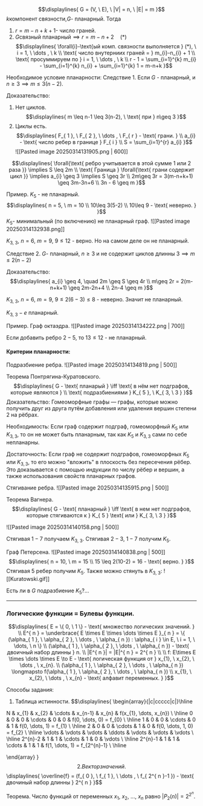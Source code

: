 $$\displaylines{
G = (V, \  E), \  |V| = n, \   |E| = m
}$$
${\displaystyle k}$компонент связности,${\displaystyle G}$- планарный.
Тогда 
1) ${\displaystyle r = m-n+k+1}$- число граней.
2) ${\displaystyle G}$связный планарный${\displaystyle \implies r = m - n + 2 \quad (*)}$
$$\displaylines{
\forall{i}-\text{ый комп. связности выполняется } (*), \  i = 1, \  \dots , \  k \\
\text{ число внутерниих граней =  } m_{i}-n_{i} + 1 \\
\text{ просуммируем по } i = 1, \  \dots , \  k \\
r - 1 = \sum_{i=1}^{k} m_{i} - \sum_{i=1}^{k} n_{i} + \sum_{i=1}^{k} 1 = m-n+k
}$$

Необходимое условие планарности:
Следствие 1. Если ${\displaystyle G}$ - планарный, и ${\displaystyle n \geq 3 \implies m \leq 3(n-2)}$.

Доказательство:
1. Нет циклов.
$$\displaylines{
m \leq n-1 \leq 3(n-2), \  \text{ при } n\geq 3
}$$
2. Циклы есть.
$$\displaylines{
F_{ 1 }, \  F_{ 2 }, \  \dots , \  F_{ r } - \text{ грани. } \\
a_{i} - \text{ число ребер в границе } F_{ i } \\
S = \sum_{i=1}^{r}  a_{i} 
}$$
![[Pasted image 20250314131905.png | 600]]

$$\displaylines{
\forall{\text{ ребро учитывается в этой сумме 1 или 2 раза }}  \implies  S \leq 2m \\
\text{ Граница } \forall{\text{ грани содержит цикл }} \implies  a_{i} \geq 3 \implies  S \geq 3r \\
2m\geq 3r = 3(m-n+k+1) \geq 3m-3n+6 \\
3n - 6 \geq m
}$$

Пример. ${\displaystyle K_{ 5 }}$ - не планарный.
$$\displaylines{
n = 5, \  m = 10 \\
10\leq 3(5-2) \\
10\leq 9 - \text{ неверно. }
}$$
${\displaystyle K_{ 5 }}$- минимальный (по включению) не планарный граф.
![[Pasted image 20250314132938.png]]

${\displaystyle K_{ 3, \ 3 }, \ n = 6, \ m = 9, \ 9 \leq12 }$ - верно. Но на самом деле он не планарный.

Следствие 2.
${\displaystyle G}$- планарный, ${\displaystyle n\geq3}$ и не содержит циклов длинны ${\displaystyle 3 \implies m \leq 2(n-2)}$

Доказательство:
$$\displaylines{
a_{i} \geq 4, \quad 2m \geq  S \geq  4r \\
m\geq  2r = 2(m-n+k+1) \geq  2m-2n+4 \\
2n-4 \geq m
}$$

${\displaystyle K_{ 3, \ 3 }, \ n = 6, \ m = 9, \ 9\leq 2(6-3) \leq8 }$ - неверно. Значит не планарный.

${\displaystyle K_{ 3, \ 3 } - e}$ планарный.

Пример. Граф октаэдра.
![[Pasted image 20250314134222.png | 700]]

Если добавить ребро ${\displaystyle 2-5}$, то ${\displaystyle 13 \leq 12}$ - не планарный.

#### Критерии планарности:
Подразбиение ребра.
![[Pasted image 20250314134819.png | 500]]

Теорема Понтрягина-Куратовского.
$$\displaylines{
G - \text{ планарый } \iff \text{ в нём нет подграфов, которые являются } \\
\text{ подразбиениями } K_{ 5 }, \  K_{ 3, \  3 }
}$$
Доказательство:
Гомеоморфные графы — графы, которые можно получить друг из друга путём добавления или удаления вершин степени 2 на рёбрах.

Необходимость:
Если граф содержит подграф, гомеоморфный $K_5$ или $K_{3,3}$, то он не может быть планарным, так как $K_5$ и $K_{3,3}$ сами по себе непланарны.

Достаточность:
Если граф не содержит подграфов, гомеоморфных $K_5$ или $K_{3,3}$, то его можно "вложить" в плоскость без пересечения рёбер. Это доказывается с помощью индукции по числу рёбер и вершин, а также использования свойств планарных графов.

Стягивание ребра.
![[Pasted image 20250314135915.png | 500]]

Теорема Вагнера.
$$\displaylines{
G - \text{ планарный } \iff \text{ в нем нет подграфов, которые стягиваются к } K_{ 5 } \text{ или } K_{ 3, \  3 }
}$$

![[Pasted image 20250314140158.png | 500]]

Стягивая ${\displaystyle 1-7}$ получаем ${\displaystyle K_{ 3, \ 3 }}$. Стягивая ${\displaystyle 2-3, \ 1-7}$ получим ${\displaystyle K_{ 5 }}$.

Граф Петерсена.
![[Pasted image 20250314140838.png | 500]]
$$\displaylines{
n = 10, \   m = 15 \\
15 \leq 2(10-2) = 16 - \text{ верно. }
}$$
Стягивая 5 ребер получим ${\displaystyle K_{ 5 }}$.
Также можно стянуть в ${\displaystyle K_{ 3, \ 3 }}$:
![[Kuratowski.gif]]

Есть ли в ${\displaystyle G}$ подразбиение ${\displaystyle K_{ 5 }}$?...

---
### Логические функции = Булевы функции.
$$\displaylines{
E = \{ 0, \  1 \} - \text{ множество логических значений. } \\
E^{ n } = \underbrace{ E \times E \times  \dots \times E }_{ n } = \{ (\alpha_{ 1 }, \  \alpha_{ 2 }, \ \dots , \  \alpha_{ n }) : \alpha_{ i } \in  E, \  i = 1, \ \dots, \   n \} \\
(\alpha_{ 1 }, \  \alpha_{ 2 }, \  \dots , \  \alpha_{ n }) - \text{ двоичный набор длинны } n. \\
|E^{ n }| = |E|^{ n } = 2^{ n } \\ \\
f: E\times E \times \dots \times E \to  E - \text{ логическая функция от } x_{1}, \  x_{2}, \  \dots , \  x_{n}. \\
(\alpha_{ 1 }, \  \alpha_{ 2 }, \  \dots , \  \alpha_{ n }) \longmapsto f(\alpha_{ 1 }, \  \alpha_{ 2 }, \  \dots , \  \alpha_{ n }) \\
x_{1}, \  x_{2}, \  \dots , \  x_{n} - \text{ алфавит переменных. }
}$$

Способы задания:
1. Таблица истинности.
$$\displaylines{
\begin{array}{|c|ccccc|c|}\hline 

N & x_{1} & x_{2} & \cdots & x_{n-1} & x_{n} & f(x_{1}, \dots, x_{n}) \\
\hline 
0 & 0 & 0 & \cdots & 0 & 0 & f(0, \dots, 0) = f_{0} \\
\hline 
1 & 0 & 0 & \cdots & 0 & 1 & f(0, \dots, 1) = f_{1} \\
\hline 
2 & 0 & 0 & \cdots & 1 & 0 & f(0, \dots, 1, 0) = f_{2} \\
\hline 
\vdots & \vdots & \vdots & \ddots & \vdots & \vdots & \vdots \\
\hline 
2^{n}-2 & 1 & 1 & \cdots & 1 & 0 & \vdots \\
\hline 
2^{n}-1 & 1 & 1 & \cdots & 1 & 1 & f(1, \dots, 1) = f_{2^{n}-1}  \\
\hline 

\end{array}
}$$
2. Вектор значений.
$$\displaylines{
\overline{f} = (f_{ 0 }, \  f_{ 1 }, \  \dots , \  f_{ 2^{ n }-1 }) - \text{ двочиный набор длинны } 2^{ n }
}$$

Теорема. Число функций от переменных ${\displaystyle x_{1}, \ x_{2}, \ \dots, \ x_{n}}$ равно ${\displaystyle \left| P_{ 2 }(n) \right| = 2^{ 2^{ n } }}$.
